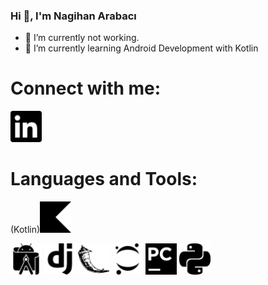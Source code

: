 ### Hi 👋, I'm Nagihan Arabacı

- 🔭 I’m currently not working.
- 🌱 I’m currently learning Android Development with Kotlin


# Connect with me:
[<img src="linkedin.svg" width="50" height="50">](https://www.linkedin.com/in/nagihan-arabaci/)
 

  
# Languages and Tools:
(Kotlin)[<img src="kotlin.svg" width="50" height="50">](https://jupyter.org/try)

[<img src="androidstudio.svg" width="50" height="50">](kotlin)
[<img src="django.svg" width="50" height="50">](python)
[<img src="flask.svg" width="50" height="50">](pycharm)
[<img src="jupyter.svg" width="50" height="50">](pycharm)
[<img src="pycharm.svg" width="50" height="50">](pycharm)
[<img src="python.svg" width="50" height="50">](pycharm)



